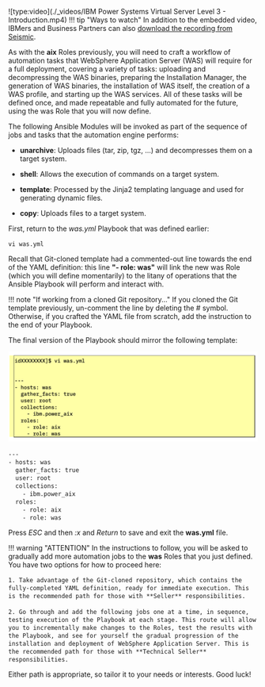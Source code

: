 ![type:video](./_videos/IBM Power Systems Virtual Server Level 3 - Introduction.mp4)
!!! tip "Ways to watch"
    In addition to the embedded video, IBMers and Business Partners can also <a href="https://ibm.seismic.com/Link/Content/DCGdHJ7DMdqHD8cV7Wp8f4Rg9Bgd" target="_blank">download the recording from Seismic</a>.

As with the **aix** Roles previously, you will need to craft a workflow of automation tasks that WebSphere Application Server (WAS) will require for a full deployment, covering a variety of tasks: uploading and decompressing the WAS binaries, preparing the Installation Manager, the generation of WAS binaries, the installation of WAS itself, the creation of a WAS profile, and starting up the WAS services. All of these tasks will be defined once, and made repeatable and fully automated for the future, using the was Role that you will now define.

The following Ansible Modules will be invoked as part of the sequence of jobs and tasks that the automation engine performs:

- **unarchive**: Uploads files (tar, zip, tgz, ...) and decompresses them on a target system.

- **shell**: Allows the execution of commands on a target system.

- **template**: Processed by the Jinja2 templating language and used for generating dynamic files.

- **copy**: Uploads files to a target system.

First, return to the *was.yml* Playbook that was defined earlier:
```
vi was.yml
```

Recall that Git-cloned template had a commented-out line towards the end of the YAML definition: this line **"- role: was"** will link the new was Role (which you will define momentarily) to the litany of operations that the Ansible Playbook will perform and interact with.

!!! note "If working from a cloned Git repository..."
    If you cloned the Git template previously, un-comment the line by deleting the # symbol. Otherwise, if you crafted the YAML file from scratch, add the instruction to the end of your Playbook.

The final version of the Playbook should mirror the following template:

![](_attachments/part3_figure4.png)

```
---
- hosts: was
  gather_facts: true
  user: root
  collections:
    - ibm.power_aix
  roles:
    - role: aix
    - role: was

```

Press *ESC* and then *:x* and *Return* to save and exit the **was.yml** file.

!!! warning "ATTENTION"
    In the instructions to follow, you will be asked to gradually add more automation jobs to the **was** Roles that you just defined. You have two options for how to proceed here:

    1. Take advantage of the Git-cloned repository, which contains the fully-completed YAML definition, ready for immediate execution. This is the recommended path for those with **Seller** responsibilities.

    2. Go through and add the following jobs one at a time, in sequence, testing execution of the Playbook at each stage. This route will allow you to incrementally make changes to the Roles, test the results with the Playbook, and see for yourself the gradual progression of the installation and deployment of WebSphere Application Server. This is the recommended path for those with **Technical Seller** responsibilities.

Either path is appropriate, so tailor it to your needs or interests. Good luck!
